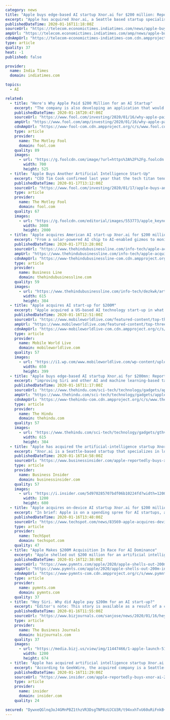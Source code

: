 ```yaml
---
category: news
title: "Apple buys edge-based AI startup Xnor.ai for $200 million: Report"
excerpt: "Apple has acquired Xnor.ai, a Seattle based startup specialised in low-power, edge-based artificial intelligence tools for around $200 million.IANS | January 16, 2020, 16:48 IST San Francisco: Apple has acquired Xnor.ai, a Seattle based startup specialised in low-power, edge-based artificial intelligence tools for around $200 million."
publishedDateTime: 2020-01-16T11:18:00Z
sourceUrl: "https://telecom.economictimes.indiatimes.com/news/apple-buys-edge-based-ai-startup-xnor-ai-for-200-million-report/73299305"
ampUrl: "https://telecom.economictimes.indiatimes.com/amp/news/apple-buys-edge-based-ai-startup-xnor-ai-for-200-million-report/73299305"
cdnAmpUrl: "https://telecom-economictimes-indiatimes-com.cdn.ampproject.org/c/s/telecom.economictimes.indiatimes.com/amp/news/apple-buys-edge-based-ai-startup-xnor-ai-for-200-million-report/73299305"
type: article
quality: 37
heat: -1
published: false

provider:
  name: India Times
  domain: indiatimes.com

topics:
  - AI

related:
  - title: "Here's Why Apple Paid $200 Million for an AI Startup"
    excerpt: "The company is also developing an application that would help improve inventory management by monitoring shelves in retail stores. Previous advances include the development of an AI chip that can run for years using a tiny battery or even a small solar-powered cell. The technology Apple is gaining could be used to improve future versions of the ..."
    publishedDateTime: 2020-01-16T20:47:00Z
    sourceUrl: "https://www.fool.com/investing/2020/01/16/why-apple-paid-200-million-for-ai-startup.aspx"
    ampUrl: "https://www.fool.com/amp/investing/2020/01/16/why-apple-paid-200-million-for-ai-startup.aspx"
    cdnAmpUrl: "https://www-fool-com.cdn.ampproject.org/c/s/www.fool.com/amp/investing/2020/01/16/why-apple-paid-200-million-for-ai-startup.aspx"
    type: article
    provider:
      name: The Motley Fool
      domain: fool.com
    quality: 89
    images:
      - url: "https://g.foolcdn.com/image/?url=https%3A%2F%2Fg.foolcdn.com%2Feditorial%2Fimages%2F553780%2Fa-circuit-board-with-a-chip-labeled-ai-at-the-center.jpg&w=700&op=resize"
        width: 700
        height: 525
  - title: "Apple Buys Another Artificial Intelligence Start-Up"
    excerpt: "CEO Tim Cook confirmed last year that the tech titan tends to buy smaller companies every two to three weeks. Apple's latest acquisition is all about low-power edge-based artificial intelligence (AI). Here's what investors need to know. Apple chip exec Sri Santhanam detailing the A13 Bionic's machine-learning capabilities in September."
    publishedDateTime: 2020-01-17T13:12:00Z
    sourceUrl: "https://www.fool.com/investing/2020/01/17/apple-buys-another-artificial-intelligence-start-u.aspx"
    type: article
    provider:
      name: The Motley Fool
      domain: fool.com
    quality: 67
    images:
      - url: "https://g.foolcdn.com/editorial/images/553773/apple_keynote-event_sri-santhanam-a13-bionic_091019.jpg"
        width: 3008
        height: 2000
  - title: "Apple acquires American AI start-up Xnor.ai for $200 million"
    excerpt: "From a solar-powered AI chip to AI-enabled gizmos to monitor grocer shelves, the start-up has produced a lot of notable innovations in 2019 before being acquired by Apple. Xnor.ai’s acquisition will help in improving Apple’s data privacy and data security tech, something that has always been a priority for Apple CEO Tim Cook, GeekWire reported."
    publishedDateTime: 2020-01-17T13:28:00Z
    sourceUrl: "https://www.thehindubusinessline.com/info-tech/apple-acquires-american-ai-start-up-xnorai-for-200-million/article30587126.ece"
    ampUrl: "https://www.thehindubusinessline.com/info-tech/apple-acquires-american-ai-start-up-xnorai-for-200-million/article30587126.ece/amp/"
    cdnAmpUrl: "https://www-thehindubusinessline-com.cdn.ampproject.org/c/s/www.thehindubusinessline.com/info-tech/apple-acquires-american-ai-start-up-xnorai-for-200-million/article30587126.ece/amp/"
    type: article
    provider:
      name: Business Line
      domain: thehindubusinessline.com
    quality: 59
    images:
      - url: "https://www.thehindubusinessline.com/info-tech/dezkwk/article29814313.ece/ALTERNATES/LANDSCAPE_615/BL29APPLE"
        width: 615
        height: 384
  - title: "Apple acquires AI start-up for $200M"
    excerpt: "Apple acquired a US-based AI technology start-up in what appears to be its latest bid to boost device performance and privacy, Bloomberg reported. The company reportedly agreed a $200 million purchase price for Xnor.ai, which specialises in building tools enabling AI algorithms to be run on devices rather than the cloud or remote data centres."
    publishedDateTime: 2020-01-16T12:51:00Z
    sourceUrl: "https://www.mobileworldlive.com/featured-content/top-three/apple-acquires-ai-start-up-for-200m/"
    ampUrl: "https://www.mobileworldlive.com/featured-content/top-three/apple-acquires-ai-start-up-for-200m/amp/"
    cdnAmpUrl: "https://www-mobileworldlive-com.cdn.ampproject.org/c/s/www.mobileworldlive.com/featured-content/top-three/apple-acquires-ai-start-up-for-200m/amp/"
    type: article
    provider:
      name: Mobile World Live
      domain: mobileworldlive.com
    quality: 57
    images:
      - url: "https://i1.wp.com/www.mobileworldlive.com/wp-content/uploads/2019/02/Apple-logo-shutterstock-650-e1552381548177.jpg?fit=650%2C399&ssl=1"
        width: 650
        height: 399
  - title: "Apple buys edge-based AI startup Xnor.ai for $200mn: Report"
    excerpt: "improving Siri and other AI and machine learning-based tasks Apple has acquired Xnor.ai, a Seattle based start-up specialised in low-power, edge-based artificial intelligence tools for around $200 million. “Apple buys smaller technology companies from time to time and we generally do not discuss our purpose or plans.” said Apple in a ..."
    publishedDateTime: 2020-01-16T11:17:00Z
    sourceUrl: "https://www.thehindu.com/sci-tech/technology/gadgets/apple-buys-edge-based-ai-startup-xnorai-for-200mn-report/article30576553.ece"
    ampUrl: "https://www.thehindu.com/sci-tech/technology/gadgets/apple-buys-edge-based-ai-startup-xnorai-for-200mn-report/article30576553.ece/amp/"
    cdnAmpUrl: "https://www-thehindu-com.cdn.ampproject.org/c/s/www.thehindu.com/sci-tech/technology/gadgets/apple-buys-edge-based-ai-startup-xnorai-for-200mn-report/article30576553.ece/amp/"
    type: article
    provider:
      name: The Hindu
      domain: thehindu.com
    quality: 57
    images:
      - url: "https://www.thehindu.com/sci-tech/technology/gadgets/gthvb5/article30576552.ece/ALTERNATES/LANDSCAPE_615/16NETAPPLE"
        width: 615
        height: 384
  - title: "Apple has acquired the artificial-intelligence startup Xnor.ai for a reported $200 million"
    excerpt: "Xnor.ai is a Seattle-based startup that specializes in low-power, edge-based artificial-intelligence tools."
    publishedDateTime: 2020-01-16T14:58:00Z
    sourceUrl: "https://www.businessinsider.com/apple-reportedly-buys-xnor-ai-200-million-2020-1"
    type: article
    provider:
      name: Business Insider
      domain: businessinsider.com
    quality: 57
    images:
      - url: "https://i.insider.com/5d970285707bdf06b10224fd?width=1200&format=jpeg"
        width: 1200
        height: 600
  - title: "Apple acquires on-device AI startup Xnor.ai for $200 million"
    excerpt: "In brief: Apple is on a spending spree for AI startups, and the latest is a Seattle-based startup that makes on-device machine learning tools that literally sip power and cost very little to manufacture. Apple's latest acquisition is Xnor.ai, a Seattle-based startup that focuses on low-power machine learning tools. According to GeekWire ..."
    publishedDateTime: 2020-01-16T13:48:00Z
    sourceUrl: "https://www.techspot.com/news/83569-apple-acquires-device-ai-startup-xnorai-200-million.html"
    type: article
    provider:
      name: TechSpot
      domain: techspot.com
    quality: 47
  - title: "Apple Makes $200M Acquisition In Race For AI Dominance"
    excerpt: "Apple shelled out $200 million for an artificial intelligence (AI) startup that makes smart devices smarter, topping bids by Microsoft, Amazon and Intel, according to reports on Thursday, (Jan. 16), citing sources. The iPhone maker purchased the two-year-old Seattle-based AI firm Xnor, which develops low-power edge-based AI. The machine ..."
    publishedDateTime: 2020-01-16T12:38:00Z
    sourceUrl: "https://www.pymnts.com/apple/2020/apple-shells-out-200m-in-race-for-ai-dominance/"
    ampUrl: "https://www.pymnts.com/apple/2020/apple-shells-out-200m-in-race-for-ai-dominance/amp/"
    cdnAmpUrl: "https://www-pymnts-com.cdn.ampproject.org/c/s/www.pymnts.com/apple/2020/apple-shells-out-200m-in-race-for-ai-dominance/amp/"
    type: article
    provider:
      name: pymnts.com
      domain: pymnts.com
    quality: 37
  - title: "Hey Siri. Why did Apple pay $200m for an AI start-up?"
    excerpt: "Editor's note: This story is available as a result of a content partnership with the Financial Times. Subscribers will see stories like this every day on our website (and in our daily emails) as an added value to your subscription."
    publishedDateTime: 2020-01-16T11:55:00Z
    sourceUrl: "https://www.bizjournals.com/sanjose/news/2020/01/16/hey-siri-why-did-apple-pay-200m-for-an-ai-start-up.html"
    type: article
    provider:
      name: The Business Journals
      domain: bizjournals.com
    quality: 37
    images:
      - url: "https://media.bizj.us/view/img/11447466/1-apple-launch-51-091019*1200xx5359-3014-0-264.jpg"
        width: 1200
        height: 674
  - title: "Apple has acquired artificial intelligence startup Xnor.ai for a reported $200 million"
    excerpt: "According to GeekWire, the acquired company is a Seattle-based startup called Xnor.ai. that specializes in low-power, edge-based artificial intelligence tools. Bloomberg confirmed the acquisition with an Apple spokesman. Business Insider has contacted Apple and Xnor.ai for comment. Despite its acquisition by Apple, Xnor.ai owes its existence to ..."
    publishedDateTime: 2020-01-16T11:29:00Z
    sourceUrl: "https://www.insider.com/apple-reportedly-buys-xnor-ai-200-million-2020-1"
    type: article
    provider:
      name: insider
      domain: insider.com
    quality: 24

secured: "DywxeQGlnq3oJ4GMnPBZ1thzVR3DsgTNP8zUJCU3R/t94xxhTvU60uRiFnkB+u3z3Xq5IOUr2AxeEwJ8Lr72kqIfnr7EiYpCbKeUiIPy5sYme9uH9VoNz+DXBKVjaLS0O5I0aGClTFgPMdqVoTZP6F7UAJ16/6sj7x/1ovrTj0xPKxdrwfZSumiCRLyAYTHctN+hNu0/i0b5HDz00uY3d2sPz6S9zCJfgHXWx8v2OUzoF6VEZvv1C2MvkP6p+K7l3CacBqzy6QMbj9beo3/ec7CWf5LreJjO0S9ydNikEa8TgLQHnpM8Fh7q3ukprApRApL/UvC8/fVQUQVODXwYaMYisDsuZd2c4haCu4AiPRGDbkM+AXAb3KtnSJb44cq/PKMKwkkhbLrIz59thqjNtjPm6GnmjeswAn23Fgiqk4nS1MxUG57iYmlLYI9o34dG1fxFtiTvsEe6kfJkZzmTdQ==;IDuevSs6IV3rYD9lVNS8ug=="
---
```


